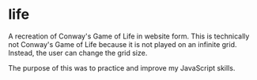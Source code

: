 # life
A recreation of Conway's Game of Life in website form. 
This is technically not Conway's Game of Life because it is not played on an infinite grid.
Instead, the user can change the grid size.

The purpose of this was to practice and improve my JavaScript skills.
